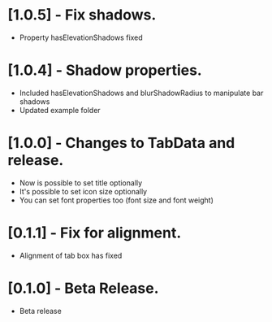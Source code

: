 # [1.0.5] - Fix shadows.
* Property hasElevationShadows fixed

# [1.0.4] - Shadow properties.
* Included hasElevationShadows and blurShadowRadius to manipulate bar shadows
* Updated example folder

# [1.0.0] - Changes to TabData and release.
* Now is possible to set title optionally
* It's possible to set icon size optionally
* You can set font properties too (font size and font weight)

# [0.1.1] - Fix for alignment.
* Alignment of tab box has fixed

# [0.1.0] - Beta Release.
* Beta release
